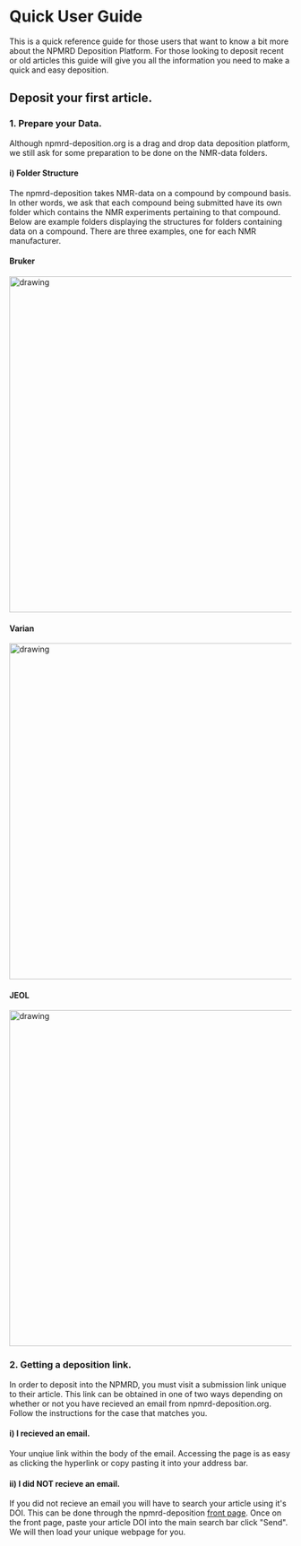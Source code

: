 # Quick User Guide
This is a quick reference guide for those users that want to know a bit more about the NPMRD Deposition Platform. For those looking to deposit recent or old articles this guide will give you all the information you need to make a quick and easy deposition. 

## Deposit your first article.
### 1. Prepare your Data.
Although npmrd-deposition.org is a drag and drop data deposition platform, we still ask for some preparation to be done on the NMR-data folders.
#### i) **Folder Structure**
The npmrd-deposition takes NMR-data on a compound by compound basis. In other words, we ask that each compound being submitted have its own folder which contains the NMR experiments pertaining to that compound. Below are example folders displaying the structures for folders containing data on a compound. There are three examples, one for each NMR manufacturer.

#### **Bruker**
<img src="https://user-images.githubusercontent.com/55040326/161634294-572b8b3a-dd58-4cb1-b020-0284fc59dc1e.png" alt="drawing" width="600"/>

#### **Varian**
<img src="https://user-images.githubusercontent.com/55040326/161641597-cae8e8d9-4ed4-46e3-88c4-d543f3ce7698.png" alt="drawing" width="600"/>

#### **JEOL**
<img src="https://user-images.githubusercontent.com/55040326/161641605-1af6ba51-245e-4a92-bda6-900a76b913d1.png" alt="drawing" width="600"/>


### 2. Getting a deposition link.
In order to deposit into the NPMRD, you must visit a submission link unique to their article. This link can be obtained in one of two ways depending on whether or not you have recieved an email from npmrd-deposition.org. Follow the instructions for the case that matches you.
#### i) **I recieved an email.**
Your unqiue link within the body of the email. Accessing the page is as easy as clicking the hyperlink or copy pasting it into your address bar.
#### ii) **I did NOT recieve an email.**
If you did not recieve an email you will have to search your article using it's DOI. This can be done through the npmrd-deposition [front page](http://npmrd-deposition.org/). Once on the front page, paste your article DOI into the main search bar click "Send". We will then load your unique webpage for you.
